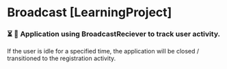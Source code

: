 # Broadcast [LearningProject]
### :hourglass_flowing_sand: :satellite: Application using BroadcastReciever to track user activity. 
If the user is idle for a specified time, the application will be closed / transitioned to the registration activity.
